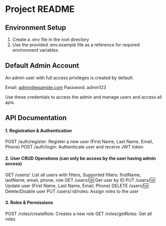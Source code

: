 # Project README

## Environment Setup

1. Create a .env file in the root directory
2. Use the provided .env.example file as a reference for required environment variables

## Default Admin Account

An admin user with full access privileges is created by default:

Email: admin@example.com
Password: admin123

Use these credentials to access the admin and manage users and access all apis.

## API Documentation

#### 1. Registration & Authentication

POST /auth/register: Register a new user (First Name, Last Name, Email, Phone)
POST /auth/login: Authenticate user and receive JWT token

#### 2. User CRUD Operations (can only be access by the user having admin access)

GET /users/: List all users with filters, Supported filters: firstName, lastName, email, phone, role
GET /users/:id: Get user by ID
PUT /users/:id: Update user (First Name, Last Name, Email, Phone)
DELETE /users/:id: Delete/Disable user
PUT /users/:id/roles: Assign roles to the user

#### 3. Roles & Permissions

POST /roles/createRole: Creates a new role
GET /roles/getRoles: Get all roles
